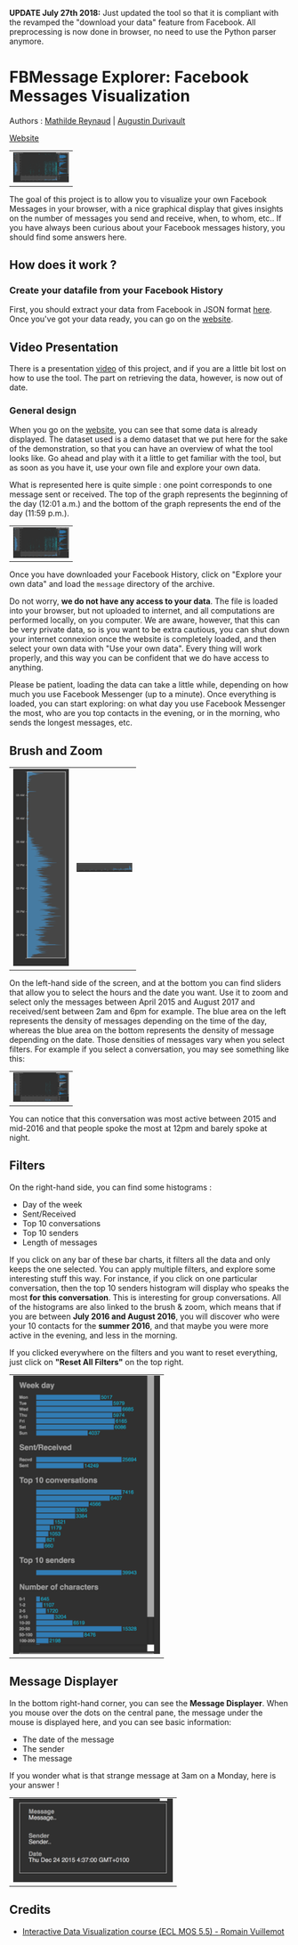 **UPDATE July 27th 2018:**  Just updated the tool so that it is compliant with the revamped the "download your data" feature from Facebook. All preprocessing is now done in browser, no need to use the Python parser anymore.

# FBMessage Explorer: Facebook Messages Visualization

Authors : [Mathilde Reynaud](https://github.com/MathReynaud) | [Augustin Durivault](https://github.com/adurivault)

[Website](https://adurivault.github.io/FBMessage/)

<table border="0">
  <tr>
    <td>
      <img src="img/1-presentation.png" style="width: 100px;">
    </td>
  </tr>
</table>

The goal of this project is to allow you to visualize your own Facebook Messages in your browser, with a nice graphical display that gives insights on the number of messages you send and receive, when, to whom, etc.. If you have always been curious about your Facebook messages history, you should find some answers here.

## How does it work ?

### Create your datafile from your Facebook History
First, you should extract your data from Facebook in JSON format [here](https://www.facebook.com/your_information/). Once you've got your data ready, you can go on the [website](https://adurivault.github.io/FBMessage/).

## Video Presentation

There is a presentation [video](https://youtu.be/n8EqF_wfCAE) of this project, and if you are a little bit lost on how to use the tool. The part on retrieving the data, however, is now out of date.

### General design

When you go on the [website](https://adurivault.github.io/FBMessage/), you can see that some data is already displayed. The dataset used is a demo dataset that we put here for the sake of the demonstration, so that you can have an overview of what the tool looks like. Go ahead and play with it a little to get familiar with the tool, but as soon as you have it, use your own file and explore your own data.

What is represented here is quite simple : one point corresponds to one message sent or received. The top of the graph represents the beginning of the day (12:01 a.m.) and the bottom of the graph represents the end of the day (11:59 p.m.).

<table border="0">
  <tr>
    <td>
      <img src="img/1-presentation.png" style="width: 100px;">
    </td>
  </tr>
</table>

Once you have downloaded your Facebook History,  click on "Explore your own data" and load the ``message`` directory of the archive.

Do not worry, **we do not have any access to your data**. The file is loaded into your browser, but not uploaded to internet, and all computations are performed locally, on you computer. We are aware, however, that this can be very private data, so is you want to be extra cautious, you can shut down your internet connexion once the website is completely loaded, and then select your own data with "Use your own data". Every thing will work properly, and this way you can be confident that we do have access to anything.

Please be patient, loading the data can take a little while, depending on how much you use Facebook Messenger (up to a minute).
Once everything is loaded, you can start exploring: on what day you use Facebook Messenger the most, who are you top contacts in the evening, or in the morning, who sends the longest messages, etc.

## Brush and Zoom

<table border="0">
  <tr>
    <td>
      <img src="img/2-presentation.png" style="width: 100px;">
    </td>
    <td>
      <img src="img/3-presentation.png" style="width: 100px;">
    </td>
  </tr>
</table>

On the left-hand side of the screen, and at the bottom you can find sliders that allow you to select the hours and the date you want. Use it to zoom and select only the messages between April 2015 and August 2017 and received/sent between 2am and 6pm for example.
The blue area on the left represents the density of messages depending on the time of the day, whereas the blue area on the bottom represents the density of message depending on the date.
Those densities of messages vary when you select filters. For example if you select a conversation, you may see something like this:

<table border="0">
  <tr>
    <td>
      <img src="img/4-presentation.png" style="width: 100px;">
    </td>
  </tr>
</table>

You can notice that this conversation was most active between 2015 and mid-2016 and that people spoke the most at 12pm and barely spoke at night.

## Filters

On the right-hand side, you can find some histograms :
- Day of the week
- Sent/Received
- Top 10 conversations
- Top 10 senders
- Length of messages

If you click on any bar of these bar charts, it filters all the data and only keeps the one selected. You can apply multiple filters, and explore some interesting stuff this way.
For instance, if you click on one particular conversation, then the top 10 senders histogram will display who speaks the most **for this conversation**. This is interesting for group conversations.
All of the histograms are also linked to the brush & zoom, which means that if you are between **July 2016 and August 2016**, you will discover who were your 10 contacts for the **summer 2016**, and that maybe you were more active in the evening, and less in the morning.

If you clicked everywhere on the filters and you want to reset everything, just click on **"Reset All Filters"** on the top right.

<table border="0">
  <tr>
    <td>
      <img src="img/6-presentation.png" height= "500">
    </td>
  </tr>
</table>

## Message Displayer

In the bottom right-hand corner, you can see the **Message Displayer**. When you mouse over the dots on the central pane, the message under the mouse is displayed here, and you can see basic information:
- The date of the message
- The sender
- The message

If you wonder what is that strange message at 3am on a Monday, here is your answer !

<table border="0">
  <tr>
    <td>
      <img src="img/5-presentation.png" height= "150">
    </td>
  </tr>
</table>

## Credits

- [Interactive Data Visualization course (ECL MOS 5.5) - Romain Vuillemot](https://github.com/LyonDataViz/MOS5.5-Dataviz)

